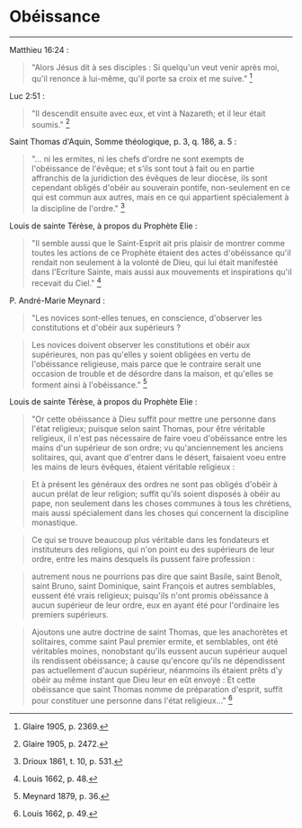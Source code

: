 # Obéissance

***

Matthieu 16:24 :

> "Alors Jésus dit à ses disciples : Si quelqu'un veut venir après moi, qu'il renonce à lui-même, qu'il porte sa croix et me suive." [^1]

[^1]: Glaire 1905, p. 2369.

Luc 2:51 :

> "Il descendit ensuite avec eux, et vint à Nazareth; et il leur était soumis." [^2]

[^2]: Glaire 1905, p. 2472.

Saint Thomas d'Aquin, Somme théologique, p. 3, q. 186, a. 5 :

> "... ni les ermites, ni les chefs d'ordre ne sont exempts de l'obéissance de l'évêque; et s'ils sont tout à fait ou en partie affranchis de la juridiction des évêques de leur diocèse, ils sont cependant obligés d'obéir au souverain pontife, non-seulement en ce qui est commun aux autres, mais en ce qui appartient spécialement à la discipline de l'ordre." [^3]

[^3]: Drioux 1861, t. 10, p. 531.

Louis de sainte Térèse, à propos du Prophète Elie :

> "Il semble aussi que le Saint-Esprit ait pris plaisir de montrer comme toutes les actions de ce Prophète étaient des actes d'obéissance qu'il rendait non seulement à la volonté de Dieu, qui lui était manifestéé dans l'Ecriture Sainte, mais aussi aux mouvements et inspirations qu'il recevait du Ciel." [^4]

[^4]: Louis 1662, p. 48.

P. André-Marie Meynard :

> "Les novices sont-elles tenues, en conscience, d'observer les constitutions et d'obéir aux supérieurs ? 

> Les novices doivent observer les constitutions et obéir aux supérieures, non pas qu'elles y soient obligées en vertu de l'obéissance religieuse, mais parce que le contraire serait une occasion de trouble et de désordre dans la maison, et qu'elles se forment ainsi à l'obéissance." [^5]

[^5]: Meynard 1879, p. 36. 

Louis de sainte Térèse, à propos du Prophète Elie :

> "Or cette obéissance à Dieu suffit pour mettre une personne dans l'état religieux; puisque selon saint Thomas, pour être véritable religieux, il n'est pas nécessaire de faire voeu d'obéissance entre les mains d'un supérieur de son ordre; vu qu'anciennement les anciens solitaires, qui, avant que d'entrer dans le désert, faisaient voeu entre les mains de leurs évêques, étaient véritable religieux : 

> Et à présent les généraux des ordres ne sont pas obligés d'obéir à aucun prélat de leur religion; suffit qu'ils soient disposés à obéir au pape, non seulement dans les choses communes à tous les chrétiens, mais aussi spécialement dans les choses qui concernent la discipline monastique.

> Ce qui se trouve beaucoup plus véritable dans les fondateurs et instituteurs des religions, qui n'on point eu des supérieurs de leur ordre, entre les mains desquels ils pussent faire profession :

> autrement nous ne pourrions pas dire que saint Basile, saint Benoît, saint Bruno, saint Dominique, saint François et autres semblables, eussent été vrais religieux; puisqu'ils n'ont promis obéissance à aucun supérieur de leur ordre, eux en ayant été pour l'ordinaire les premiers supérieurs.

> Ajoutons une autre doctrine de saint Thomas, que les anachorètes et solitaires, comme saint Paul premier ermite, et semblables, ont été véritables moines, nonobstant qu'ils eussent aucun supérieur auquel ils rendissent obéissance; à cause qu'encore qu'ils ne dépendissent pas actuellement d'aucun supérieur, néanmoins ils étaient prêts d'y obéir au même instant que Dieu leur en eût envoyé : Et cette obéissance que saint Thomas nomme de préparation d'esprit, suffit pour constituer une personne dans l'état religieux..." [^6]

[^6]: Louis 1662, p. 49.



